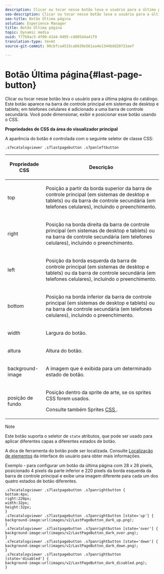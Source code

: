 ```yaml
---
description: Clicar ou tocar nesse botão leva o usuário para a última página do catálogo. Este botão aparece na barra de controle principal em sistemas de desktop e tablets; em telefones celulares é adicionado a uma barra de controle secundária. Você pode dimensionar, exibir e posicionar esse botão usando o CSS.
seo-description: Clicar ou tocar nesse botão leva o usuário para a última página do catálogo. Este botão aparece na barra de controle principal em sistemas de desktop e tablets; em telefones celulares é adicionado a uma barra de controle secundária. Você pode dimensionar, exibir e posicionar esse botão usando o CSS.
seo-title: Botão Última página
solution: Experience Manager
title: Botão Última página
topic: Dynamic media
uuid: f77b9ac5-4f00-41d4-9495-c4805d4a41f9
translation-type: tm+mt
source-git-commit: 90cbfca4533ca6639e561aa4e1344bdd20731eef

---
```



# Botão Última página{#last-page-button}

Clicar ou tocar nesse botão leva o usuário para a última página do catálogo. Este botão aparece na barra de controle principal em sistemas de desktop e tablets; em telefones celulares é adicionado a uma barra de controle secundária. Você pode dimensionar, exibir e posicionar esse botão usando o CSS.

<!--<a id="section_6C008EE11212461FA744F2540D38C295"></a>-->

**Propriedades de CSS da área do visualizador principal**

A aparência do botão é controlada com o seguinte seletor de classe CSS:

`.s7ecatalogviewer .s7lastpagebutton .s7panleftbutton`

<table id="table_94EE3F5BBE4547C0B4943471CEE7EDE4"> 
 <thead> 
  <tr> 
   <th colname="col1" class="entry"> <p> Propriedade CSS </p> </th> 
   <th colname="col2" class="entry"> <p>Descrição </p> </th> 
  </tr> 
 </thead>
 <tbody> 
  <tr> 
   <td colname="col1"> <p> <span class="codeph"> top </span> </p> </td> 
   <td colname="col2"> <p>Posição a partir da borda superior da barra de controle principal (em sistemas de desktop e tablets) ou da barra de controle secundária (em telefones celulares), incluindo o preenchimento. </p> </td> 
  </tr> 
  <tr> 
   <td colname="col1"> <p> <span class="codeph"> right </span> </p> </td> 
   <td colname="col2"> <p>Posição na borda direita da barra de controle principal (em sistemas de desktop e tablets) ou na barra de controle secundária (em telefones celulares), incluindo o preenchimento. </p> </td> 
  </tr> 
  <tr> 
   <td colname="col1"> <p> <span class="codeph"> left </span> </p> </td> 
   <td colname="col2"> <p>Posição da borda esquerda da barra de controle principal (em sistemas de desktop e tablets) ou da barra de controle secundária (em telefones celulares), incluindo o preenchimento. </p> </td> 
  </tr> 
  <tr> 
   <td colname="col1"> <p> <span class="codeph"> bottom </span> </p> </td> 
   <td colname="col2"> <p>Posição na borda inferior da barra de controle principal (em sistemas de desktop e tablets) ou na barra de controle secundária (em telefones celulares), incluindo o preenchimento. </p> </td> 
  </tr> 
  <tr> 
   <td colname="col1"> <p> <span class="codeph"> width </span> </p> </td> 
   <td colname="col2"> <p>Largura do botão. </p> </td> 
  </tr> 
  <tr> 
   <td colname="col1"> <p> <span class="codeph"> altura </span> </p> </td> 
   <td colname="col2"> <p>Altura do botão. </p> </td> 
  </tr> 
  <tr> 
   <td colname="col1"> <p> <span class="codeph"> background-image </span> </p> </td> 
   <td colname="col2"> <p>A imagem que é exibida para um determinado estado de botão. </p> </td> 
  </tr> 
  <tr> 
   <td colname="col1"> <p> <span class="codeph"> posição de fundo </span> </p> </td> 
   <td colname="col2"> <p> Posição dentro da sprite de arte, se os sprites CSS forem usados. </p> <p>Consulte também Sprites <a href="../../../c-html5-s7-aem-asset-viewers/c-html5-20-ecatalog-viewer-about/c-html5-20-ecatalog-viewer-customizingviewer/c-html5-20-ecatalog-viewer-customizingviewer.md#section-9d570f95eb2443aca74c1b02f6e89aff" format="dita" scope="local"> CSS </a>. </p> </td> 
  </tr> 
 </tbody> 
</table>

>[!NOTE]
>
>Este botão suporta o seletor de `state` atributos, que pode ser usado para aplicar diferentes capas a diferentes estados de botão.

A dica de ferramenta do botão pode ser localizada. Consulte [Localização de elementos](../../../c-html5-s7-aem-asset-viewers/c-html5-20-ecatalog-viewer-about/c-html5-20-ecatalog-viewer-localization.md#concept-cbfc39344c494eb7b9f6a272cff0cc74) da interface do usuário para obter mais informações.

Exemplo - para configurar um botão da última página com 28 x 28 pixels, posicionado 4 pixels da parte inferior e 220 pixels da borda esquerda da barra de controle principal e exibe uma imagem diferente para cada um dos quatro estados de botão diferentes.

```
.s7ecatalogviewer .s7lastpagebutton .s7panrightbutton { 
bottom:4px; 
right:220px; 
width:32px; 
height:32px; 
} 
.s7ecatalogviewer .s7lastpagebutton .s7panrightbutton [state='up'] { 
background-image:url(images/v2/LastPageButton_dark_up.png); 
} 
.s7ecatalogviewer .s7lastpagebutton .s7panrightbutton [state='over'] {  
background-image:url(images/v2/LastPageButton_dark_over.png); 
} 
.s7ecatalogviewer .s7lastpagebutton .s7panrightbutton [state='down'] {  
background-image:url(images/v2/LastPageButton_dark_down.png); 
} 
.s7ecatalogviewer .s7lastpagebutton .s7panrightbutton [state='disabled'] { 
background-image:url(images/v2/LastPageButton_dark_disabled.png); 
}
```

